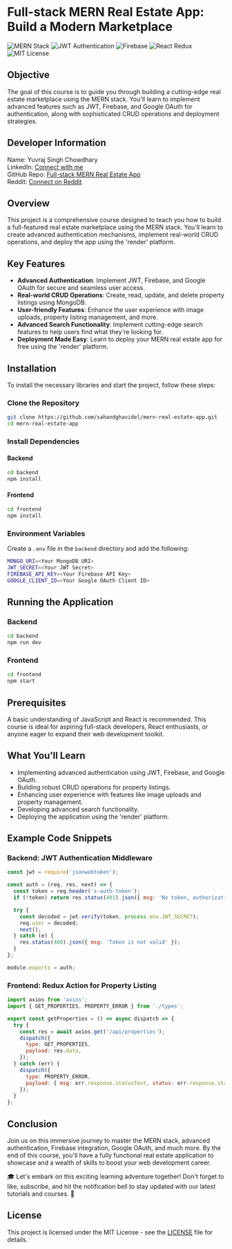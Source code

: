 # Full-stack MERN Real Estate App: Build a Modern Marketplace

![MERN Stack](https://img.shields.io/badge/MERN_Stack-blue.svg)
![JWT Authentication](https://img.shields.io/badge/JWT_Authentication-red.svg)
![Firebase](https://img.shields.io/badge/Firebase-yellow.svg)
![React Redux](https://img.shields.io/badge/React_Redux-green.svg)
![MIT License](https://img.shields.io/badge/License-MIT-brightgreen.svg)

## Objective
The goal of this course is to guide you through building a cutting-edge real estate marketplace using the MERN stack. You'll learn to implement advanced features such as JWT, Firebase, and Google OAuth for authentication, along with sophisticated CRUD operations and deployment strategies.

## Developer Information
Name: Yuvraj Singh Chowdhary  
LinkedIn: [Connect with me](https://www.linkedin.com/in/yuvraj-singh-chowdhary/)  
GitHub Repo: [Full-stack MERN Real Estate App](https://github.com/sahandghavidel/mern-real-estate-app)  
Reddit: [Connect on Reddit](https://www.reddit.com/user/SuccessfulStrain9533/)

## Overview
This project is a comprehensive course designed to teach you how to build a full-featured real estate marketplace using the MERN stack. You'll learn to create advanced authentication mechanisms, implement real-world CRUD operations, and deploy the app using the 'render' platform.

## Key Features
- **Advanced Authentication**: Implement JWT, Firebase, and Google OAuth for secure and seamless user access.
- **Real-world CRUD Operations**: Create, read, update, and delete property listings using MongoDB.
- **User-friendly Features**: Enhance the user experience with image uploads, property listing management, and more.
- **Advanced Search Functionality**: Implement cutting-edge search features to help users find what they're looking for.
- **Deployment Made Easy**: Learn to deploy your MERN real estate app for free using the 'render' platform.

## Installation
To install the necessary libraries and start the project, follow these steps:

### Clone the Repository
```sh
git clone https://github.com/sahandghavidel/mern-real-estate-app.git
cd mern-real-estate-app
```

### Install Dependencies
#### Backend
```sh
cd backend
npm install
```

#### Frontend
```sh
cd frontend
npm install
```

### Environment Variables
Create a `.env` file in the `backend` directory and add the following:
```sh
MONGO_URI=<Your MongoDB URI>
JWT_SECRET=<Your JWT Secret>
FIREBASE_API_KEY=<Your Firebase API Key>
GOOGLE_CLIENT_ID=<Your Google OAuth Client ID>
```

## Running the Application
### Backend
```sh
cd backend
npm run dev
```

### Frontend
```sh
cd frontend
npm start
```

## Prerequisites
A basic understanding of JavaScript and React is recommended. This course is ideal for aspiring full-stack developers, React enthusiasts, or anyone eager to expand their web development toolkit.

## What You'll Learn
- Implementing advanced authentication using JWT, Firebase, and Google OAuth.
- Building robust CRUD operations for property listings.
- Enhancing user experience with features like image uploads and property management.
- Developing advanced search functionality.
- Deploying the application using the 'render' platform.

## Example Code Snippets
### Backend: JWT Authentication Middleware
```javascript
const jwt = require('jsonwebtoken');

const auth = (req, res, next) => {
  const token = req.header('x-auth-token');
  if (!token) return res.status(401).json({ msg: 'No token, authorization denied' });

  try {
    const decoded = jwt.verify(token, process.env.JWT_SECRET);
    req.user = decoded;
    next();
  } catch (e) {
    res.status(400).json({ msg: 'Token is not valid' });
  }
};

module.exports = auth;
```

### Frontend: Redux Action for Property Listing
```javascript
import axios from 'axios';
import { GET_PROPERTIES, PROPERTY_ERROR } from './types';

export const getProperties = () => async dispatch => {
  try {
    const res = await axios.get('/api/properties');
    dispatch({
      type: GET_PROPERTIES,
      payload: res.data,
    });
  } catch (err) {
    dispatch({
      type: PROPERTY_ERROR,
      payload: { msg: err.response.statusText, status: err.response.status },
    });
  }
};
```

## Conclusion
Join us on this immersive journey to master the MERN stack, advanced authentication, Firebase integration, Google OAuth, and much more. By the end of this course, you'll have a fully functional real estate application to showcase and a wealth of skills to boost your web development career.

🎓 Let's embark on this exciting learning adventure together! Don't forget to like, subscribe, and hit the notification bell to stay updated with our latest tutorials and courses. 🚀

## License
This project is licensed under the MIT License - see the [LICENSE](LICENSE) file for details.
